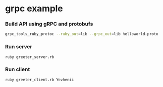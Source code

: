 # grpc example

### Build API using gRPC and protobufs

```bash
grpc_tools_ruby_protoc --ruby_out=lib --grpc_out=lib helloworld.proto
```


### Run server

```bash
ruby greeter_server.rb
```

### Run client

```bash
ruby greeter_client.rb Yevhenii
```
